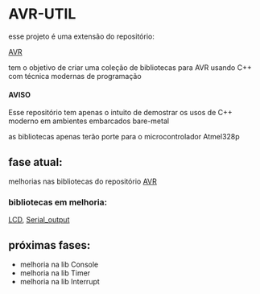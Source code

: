 # AVR-UTIL
esse projeto é uma extensão do repositório:

[AVR](https://github.com/RecursiveError/AVR)

tem o objetivo de criar uma coleção de bibliotecas para AVR usando C++ com técnica modernas de programação   

#### AVISO
Esse repositório tem apenas o intuito de demostrar os usos de C++ moderno em ambientes embarcados bare-metal 

as bibliotecas apenas terão porte para o microcontrolador Atmel328p 

## fase atual:
melhorias nas bibliotecas do repositório 
[AVR](https://github.com/RecursiveError/AVR)
### bibliotecas em melhoria:
[LCD](https://github.com/RecursiveError/AVR/tree/main/SO/lib/LCD),
[Serial_output](https://github.com/RecursiveError/AVR/tree/main/SO/lib/SO)


## próximas fases:
- melhoria na lib Console
- melhoria na lib Timer
- melhoria na lib Interrupt



